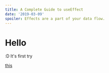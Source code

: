 ```yaml
---
title: A Complete Guide to useEffect
date: '2019-03-09'
spoiler: Effects are a part of your data flow.
---
```


# Hello

:D It's first try

[this](/first-post/)
